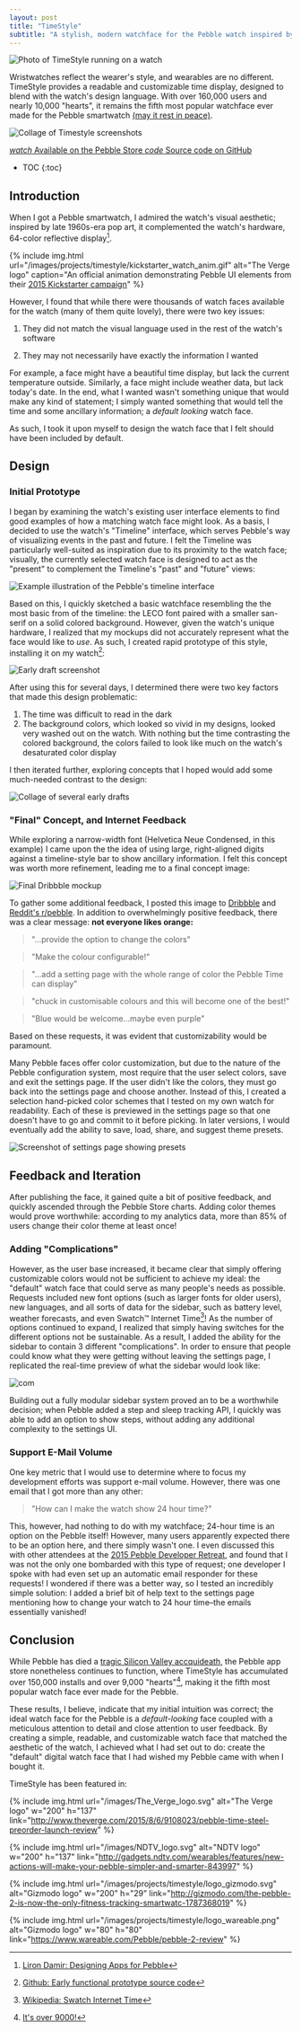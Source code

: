 ```yaml
---
layout: post
title: "TimeStyle"
subtitle: "A stylish, modern watchface for the Pebble watch inspired by the visual language of the Pebble Timeline."
---
```


![Photo of TimeStyle running on a watch](/images/projects/timestyle/artsy_photo.jpg)

Wristwatches reflect the wearer's style, and wearables are no different.
TimeStyle provides a readable and customizable time display, designed to
blend with the watch's design language. With over 160,000 users and nearly 10,000 "hearts", it remains the fifth most popular watchface ever made for the Pebble smartwatch [(may it rest in peace)](https://www.bloomberg.com/news/articles/2016-12-07/pebble-said-to-discuss-selling-software-assets-to-fitbit).

![Collage of Timestyle screenshots](/images/projects/timestyle/collage.png)

<div class="buttons">
  <a href="https://apps.getpebble.com/en_US/application/55a5c024f4510f794c000071">
    <i class="material-icons">watch</i>
    Available on the Pebble Store
  </a>
	<a href="https://github.com/freakified/TimeStylePebble">
    <i class="material-icons">code</i>
    Source code on GitHub
	</a>
</div>

* TOC
{:toc}

## Introduction

When I got a Pebble smartwatch, I admired the watch's visual aesthetic; inspired by late 1960s-era pop art, it complemented the watch's hardware, 64-color reflective display[^pebbledesign].

{% include img.html
  url="/images/projects/timestyle/kickstarter_watch_anim.gif"
  alt="The Verge logo"
	caption="An official animation demonstrating Pebble UI elements from their <a href='https://www.kickstarter.com/projects/597507018/pebble-time-awesome-smartwatch-no-compromises/description'>2015 Kickstarter campaign</a>"
%}

However, I found that while there were thousands of watch faces available for the watch (many of them quite lovely), there were two key issues:

1. They did not match the visual language used in the rest of the watch's software

2. They may not necessarily have exactly the information I wanted

For example, a face might have a beautiful time display, but lack the current temperature outside.  Similarly, a face might include weather data, but lack today's date. In the end, what I wanted wasn't something unique that would make any kind of statement; I simply wanted something that would tell the time and some ancillary information; a _default looking_ watch face.

As such, I took it upon myself to design the watch face that I felt should have been included by default.

## Design

### Initial Prototype

I began by examining the watch's existing user interface elements to find good examples of how a matching watch face might look. As a basis, I decided to use the watch's "Timeline" interface, which serves Pebble's way of visualizing events in the past and future. I felt the Timeline was particularly well-suited as inspiration due to its proximity to the watch face; visually, the currently selected watch face is designed to act as the "present" to complement the Timeline's "past" and "future" views:

![Example illustration of the Pebble's timeline interface](/images/projects/timestyle/timeline_ex.png)

Based on this, I quickly sketched a basic watchface resembling the the most basic from of the timeline: the LECO font paired with a smaller san-serif on a solid colored background. However, given the watch's unique hardware, I realized that my mockups did not accurately represent what the face would like to *use*. As such, I created rapid prototype of this style, installing it on my watch[^originalprototype]:

![Early draft screenshot](/images/projects/timestyle/prototype_1.jpg)

After using this for several days, I determined there were two key factors that made this design problematic:

1. The time was difficult to read in the dark
2. The background colors, which looked so vivid in my designs, looked very washed out on the watch. With nothing but the time contrasting the colored background, the colors failed to look like much on the watch's desaturated color display

I then iterated further, exploring concepts that I hoped would add some much-needed contrast to the design:

![Collage of several early drafts](/images/projects/timestyle/proto_collage.png)

### "Final" Concept, and Internet Feedback

While exploring a narrow-width font (Helvetica Neue Condensed, in this example) I came upon the the idea of using large, right-aligned digits against a timeline-style bar to show ancillary information. I felt this concept was worth more refinement, leading me to a final concept image:

![Final Dribbble mockup](/images/projects/timestyle/dribbble_mockup.jpg)

To gather some additional feedback, I posted this image to [Dribbble](https://dribbble.com/shots/2138543-Pebble-Time-Watchface-Concept) and [Reddit's r/pebble](https://www.reddit.com/r/pebble/comments/3cjzo7/face_concept_for_a_pebble_time_face_not/). In addition to overwhelmingly positive feedback, there was a clear message: **not everyone likes orange:**

> "…provide the option to change the colors"

> "Make the colour configurable!"

> "...add a setting page with the whole range of color the Pebble Time can display"

> "chuck in customisable colours and this will become one of the best!"

> "Blue would be welcome...maybe even purple"

Based on these requests, it was evident that customizability would be paramount.

Many Pebble faces offer color customization, but due to the nature of the Pebble configuration system, most require that the user select colors, save and exit the settings page. If the user didn't like the colors, they must go back into the settings page and choose another. Instead of this, I created a selection hand-picked color schemes that I tested on my own watch for readability. Each of these is previewed in the settings page so that one doesn't have to go and commit to it before picking. In later versions, I would eventually add the ability to save, load, share, and suggest theme presets.

![Screenshot of settings page showing presets](/images/projects/timestyle/settings_presets.png)

## Feedback and Iteration

After publishing the face, it gained quite a bit of positive feedback, and quickly ascended through the Pebble Store charts. Adding color themes would prove worthwhile: according to my analytics data, more than 85% of users change their color theme at least once!

### Adding "Complications"

However, as the user base increased, it became clear that simply offering customizable colors would not be sufficient to achieve my ideal: the "default" watch face that could serve as many people's needs as possible. Requests included new font options (such as larger fonts for older users), new languages, and all sorts of data for the sidebar, such as battery level, weather forecasts, and even Swatch™ Internet Time[^swatchtime]! As the number of options continued to expand, I realized that simply having switches for the different options not be sustainable. As a result, I added the ability for the sidebar to contain 3 different "complications". In order to ensure that people could know what they were getting without leaving the settings page, I replicated the real-time preview of what the sidebar would look like:

![com](/images/projects/timestyle/timestyle_complications_anim.gif)

Building out a fully modular sidebar system proved an to be a worthwhile decision; when Pebble added a step and sleep tracking API, I quickly was able to add an option to show steps, without adding any additional complexity to the settings UI.

### Support E-Mail Volume

One key metric that I would use to determine where to focus my development efforts was support e-mail volume. However, there was one email that I got more than any other:

> "How can I make the watch show 24 hour time?"

This, however, had nothing to do with my watchface; 24-hour time is an option on the Pebble itself! However, many users apparently expected there to be an option here, and there simply wasn't one. I even discussed this with other attendees at the [2015 Pebble Developer Retreat](https://developer.pebble.com/community/events/developer-retreat-2015/), and found that I was not the only one bombarded with this type of request; one developer I spoke with had even set up an automatic email responder for these requests! I wondered if there was a better way, so I tested an incredibly simple solution: I added a brief bit of help text to the settings page mentioning how to change your watch to 24 hour time–the emails essentially vanished!

## Conclusion

While Pebble has died a [tragic Silicon Valley accquideath](https://www.bloomberg.com/news/articles/2016-12-07/pebble-said-to-discuss-selling-software-assets-to-fitbit), the Pebble app store nonetheless continues to function, where TimeStyle has accumulated over 150,000 installs and over 9,000 "hearts"[^scouter], making it the fifth most popular watch face ever made for the Pebble.

These results, I believe, indicate that my initial intuition was correct; the ideal watch face for the Pebble is a *default-looking* face coupled with a meticulous attention to detail and close attention to user feedback. By creating a simple, readable, and customizable watch face that matched the aesthetic of the watch, I achieved what I had set out to do: create the "default" digital watch face that I had wished my Pebble came with when I bought it.

TimeStyle has been featured in:

{% include img.html
  url="/images/The_Verge_logo.svg"
  alt="The Verge logo" w="200" h="137"
	link="http://www.theverge.com/2015/8/6/9108023/pebble-time-steel-preorder-launch-review"
%}

{% include img.html
  url="/images/NDTV_logo.svg"
  alt="NDTV logo" w="200" h="137"
	link="http://gadgets.ndtv.com/wearables/features/new-actions-will-make-your-pebble-simpler-and-smarter-843997"
%}

{% include img.html
  url="/images/projects/timestyle/logo_gizmodo.svg"
  alt="Gizmodo logo" w="200" h="29"
	link="http://gizmodo.com/the-pebble-2-is-now-the-only-fitness-tracking-smartwatc-1787368019"
%}

{% include img.html
  url="/images/projects/timestyle/logo_wareable.png"
  alt="Gizmodo logo" w="80" h="80"
	link="https://www.wareable.com/Pebble/pebble-2-review"
%}

[^pebbledesign]: [Liron Damir: Designing Apps for Pebble](https://www.youtube.com/watch?v=LuiK8ZiPXr4)
[^originalprototype]: [Github: Early functional prototype source code](https://github.com/tilden/DigitalTimePebbleFace)
[^swatchtime]: [Wikipedia: Swatch Internet Time](https://en.wikipedia.org/wiki/Swatch_Internet_Time)
[^scouter]: [It's over 9000!](https://apps.getpebble.com/en_US/collection/most-loved/watchfaces/1?dev_settings=true)
